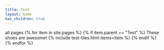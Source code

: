 ```yaml
---
title: Test
layout: home
has_children: true
---
```

all pages
{% for item in site.pages %}
{% if item.parent == "Test" %}
  These shoes are awesome!
  {% include test-tiles.html items=item %}
{% endif %}
{% endfor %}
